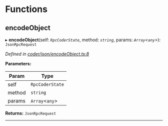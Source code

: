

# Functions

<a id="encodeobject"></a>

##  encodeObject

▸ **encodeObject**(self: *`RpcCoderState`*, method: *`string`*, params: *`Array`<`any`>*): `JsonRpcRequest`

*Defined in [coder/json/encodeObject.ts:8](https://github.com/polkadot-js/api/blob/c240afb/packages/rpc-provider/src/coder/json/encodeObject.ts#L8)*

**Parameters:**

| Param | Type |
| ------ | ------ |
| self | `RpcCoderState` |
| method | `string` |
| params | `Array`<`any`> |

**Returns:** `JsonRpcRequest`

___


